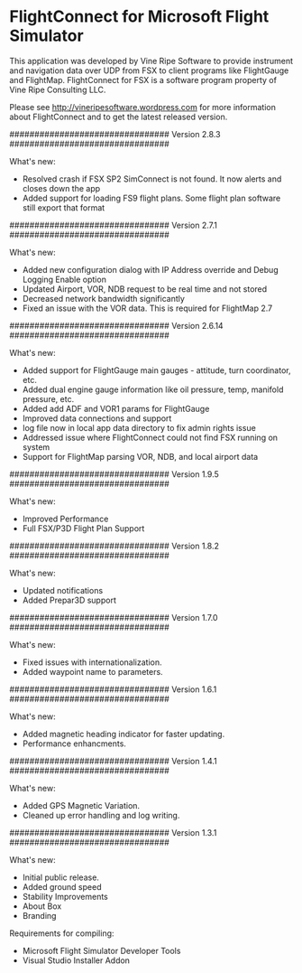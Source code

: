 # FlightConnect for Microsoft Flight Simulator

This application was developed by Vine Ripe Software to provide instrument and navigation data over UDP from FSX to client programs like FlightGauge and FlightMap. FlightConnect for FSX is a software program property of Vine Ripe Consulting LLC. 

Please see http://vineripesoftware.wordpress.com for more information about FlightConnect and to get the latest released version.

################################
Version 2.8.3
################################

What's new: 
- Resolved crash if FSX SP2 SimConnect is not found. It now alerts and closes down the app
- Added support for loading FS9 flight plans. Some flight plan software still export that format


################################
Version 2.7.1
################################

What's new: 
- Added new configuration dialog with IP Address override and Debug Logging Enable option
- Updated Airport, VOR, NDB request to be real time and not stored
- Decreased network bandwidth significantly
- Fixed an issue with the VOR data. This is required for FlightMap 2.7


################################
Version 2.6.14
################################

What's new: 
- Added support for FlightGauge main gauges - attitude, turn coordinator, etc.
- Added dual engine gauge information like oil pressure, temp, manifold pressure, etc.
- Added add ADF and VOR1 params for FlightGauge
- Improved data connections and support
- log file now in local app data directory to fix admin rights issue
- Addressed issue where FlightConnect could not find FSX running on system
- Support for FlightMap parsing VOR, NDB, and local airport data


################################
Version 1.9.5
################################

What's new: 
- Improved Performance
- Full FSX/P3D Flight Plan Support


################################
Version 1.8.2
################################

What's new: 
- Updated notifications
- Added Prepar3D support


################################
Version 1.7.0
################################

What's new: 
- Fixed issues with internationalization.
- Added waypoint name to parameters.


################################
Version 1.6.1
################################

What's new: 
- Added magnetic heading indicator for faster updating.
- Performance enhancments.


################################
Version 1.4.1
################################

What's new: 
- Added GPS Magnetic Variation.
- Cleaned up error handling and log writing.


################################
Version 1.3.1
################################

What's new: 
- Initial public release.
- Added ground speed
- Stability Improvements
- About Box
- Branding

Requirements for compiling: 
* Microsoft Flight Simulator Developer Tools
* Visual Studio Installer Addon
